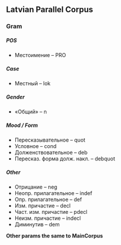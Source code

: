 ## Latvian Parallel Corpus

### Gram
##### POS
* Местоимение – PRO


##### Case 
* Местный – lok


##### Gender 
* «Общий» – n


##### Mood / Form
* Пересказывательное – quot
* Условное – cond
* Долженствовательное – deb
* Пересказ. форма долж. накл. – debquot


##### Other
* Отрицание – neg
* Неопр. прилагательное – indef
* Опр. прилагательное – def
* Изм. причастие – decl
* Част. изм. причастие – pdecl
* Неизм. причастие – indecl
* Диминутив – dem


**Other params the same to MainCorpus**